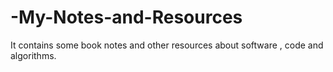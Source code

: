 # -My-Notes-and-Resources
It contains some book notes and other resources about software , code and algorithms.
